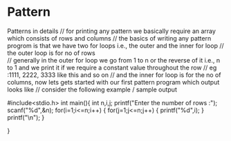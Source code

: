 # Pattern
Patterns in details
// for printing any pattern we basically require an array which consists of rows and columns 
// the basics of writing any pattern progrom is that we have two for loops i.e., the outer and the inner for loop
// the outer loop is for no of rows  
// generally in the outer for loop we go from 1 to n or the reverse of it i.e., n to 1 and we print it if we require a constant value throughout the row
// eg :1111, 2222, 3333 like this and so on
// and the inner for loop is for the no of columns, now lets gets started with our first pattern program which output looks like
// consider the following example / sample output

#include<stdio.h>
int main(){
    int n,i,j;
    printf("Enter the number of rows :");
    scanf("%d",&n);
    for(i=1;i<=n;i++)
    {
        for(j=1;j<=n;j++)
        {
            printf("%d",i);
        }
    printf("\n");
    }

}
